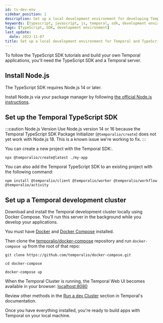 ```yaml
---
id: ts-dev-env
sidebar_position: 1
description: Set up a local development environment for developing Temporal applications using the TypeScript programming language.
keywords: [typescript, javascript, js, temporal, sdk, development environment]
tags: [TypeScript, SDK, development environment]
last_update:
  date: 2022-11-07
title: Set up a local development environment for Temporal and TypeScript
---
```


To follow the TypeScript SDK tutorials and build your own Temporal applications, you'll need the TypeScript SDK and a Temporal server.

## Install Node.js

The TypeScript SDK requires Node.js 14 or later.

Install Node.js via your package manager by following [the official Node.js instructions](https://nodejs.org/en/download/package-manager/).

## Set up the Temporal TypeScript SDK

:::caution Node.js Version
Use Node.js version 14 or 16 because the Temporal TypeScript SDK Package Initializer (`@temporalio/create`) does not yet work with Node.js 18. This is a known issue we're working to fix. 
:::

You can create a new project with the Temporal SDK:.

```command
npx @temporalio/create@latest ./my-app
```

You can also add the Temporal TypeScript SDK to an existing project with the following command:

```command
npm install @temporalio/client @temporalio/worker @temporalio/workflow @temporalio/activity
```


## Set up a Temporal development cluster

Download and install the Temporal development cluster locally using Docker Compose. You'll run this server in the background while you develop your applications.

You must have [Docker](https://docs.docker.com/engine/install) and [Docker Compose](https://docs.docker.com/compose/install) installed.

Then clone the [temporalio/docker-compose](https://github.com/temporalio/docker-compose) repository and run `docker-compose up` from the root of that repo:

```command
git clone https://github.com/temporalio/docker-compose.git
```

```command
cd docker-compose
```

```command
docker-compose up
```

When the Temporal Cluster is running, the Temporal Web UI becomes available in your browser: [localhost:8080](http://localhost:8080/)

Review other methods in the [Run a dev Cluster](https://docs.temporal.io/application-development/foundations#run-a-dev-cluster) section in Temporal's documentation.

Once you have everything installed, you're ready to build apps with Temporal on your local machine.
